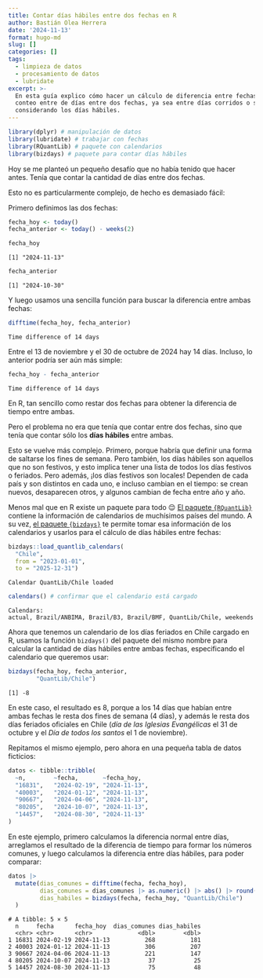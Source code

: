 ```yaml
---
title: Contar días hábiles entre dos fechas en R
author: Bastián Olea Herrera
date: '2024-11-13'
format: hugo-md
slug: []
categories: []
tags:
  - limpieza de datos
  - procesamiento de datos
  - lubridate
excerpt: >-
  En esta guía explico cómo hacer un cálculo de diferencia entre fechas, o
  conteo entre de días entre dos fechas, ya sea entre días corridos o solamente
  considerando los días hábiles.
---
```



``` r
library(dplyr) # manipulación de datos
library(lubridate) # trabajar con fechas
library(RQuantLib) # paquete con calendarios
library(bizdays) # paquete para contar días hábiles
```

Hoy se me planteó un pequeño desafío que no había tenido que hacer antes. Tenía que contar la cantidad de días entre dos fechas.

Esto no es particularmente complejo, de hecho es demasiado fácil:

Primero definimos las dos fechas:

``` r
fecha_hoy <- today()
fecha_anterior <- today() - weeks(2)

fecha_hoy
```

    [1] "2024-11-13"

``` r
fecha_anterior
```

    [1] "2024-10-30"

Y luego usamos una sencilla función para buscar la diferencia entre ambas fechas:

``` r
difftime(fecha_hoy, fecha_anterior)
```

    Time difference of 14 days

Entre el 13 de noviembre y el 30 de octubre de 2024 hay 14 días. Incluso, lo anterior podría ser aún más simple:

``` r
fecha_hoy - fecha_anterior
```

    Time difference of 14 days

En R, tan sencillo como restar dos fechas para obtener la diferencia de tiempo entre ambas.

Pero el problema no era que tenía que contar entre dos fechas, sino que tenía que contar sólo los **días hábiles** entre ambas.

Esto se vuelve más complejo. Primero, porque habría que definir una forma de saltarse los fines de semana. Pero también, los días hábiles son aquellos que no son festivos, y esto implica tener una lista de todos los días festivos o feriados. Pero además, ¡los días festivos son locales! Dependen de cada país y son distintos en cada uno, e incluso cambian en el tiempo: se crean nuevos, desaparecen otros, y algunos cambian de fecha entre año y año.

Menos mal que en R existe un paquete para todo 😌 [El paquete `{RQuantLib}`](https://github.com/eddelbuettel/rquantlib) contiene la información de calendarios de muchísimos países del mundo. A su vez, [el paquete `{bizdays}`](http://wilsonfreitas.github.io/R-bizdays/) te permite tomar esa información de los calendarios y usarlos para el cálculo de días hábiles entre fechas:

``` r
bizdays::load_quantlib_calendars(
  "Chile", 
  from = "2023-01-01",
  to = "2025-12-31")
```

    Calendar QuantLib/Chile loaded

``` r
calendars() # confirmar que el calendario está cargado
```

    Calendars: 
    actual, Brazil/ANBIMA, Brazil/B3, Brazil/BMF, QuantLib/Chile, weekends

Ahora que tenemos un calendario de los días feriados en Chile cargado en R, usamos la función `bizdays()` del paquete del mismo nombre para calcular la cantidad de días hábiles entre ambas fechas, especificando el calendario que queremos usar:

``` r
bizdays(fecha_hoy, fecha_anterior, 
        "QuantLib/Chile")
```

    [1] -8

En este caso, el resultado es 8, porque a los 14 días que habían entre ambas fechas le resta dos fines de semana (4 días), y además le resta dos días feriados oficiales en Chile (*día de las Iglesias Evangélicas* el 31 de octubre y el *Día de todos los santos* el 1 de noviembre).

Repitamos el mismo ejemplo, pero ahora en una pequeña tabla de datos ficticios:

``` r
datos <- tibble::tribble(
  ~n,        ~fecha,       ~fecha_hoy,
  "16831",   "2024-02-19", "2024-11-13",
  "40003",   "2024-01-12", "2024-11-13",
  "90667",   "2024-04-06", "2024-11-13",
  "80205",   "2024-10-07", "2024-11-13",
  "14457",   "2024-08-30", "2024-11-13"
)
```

En este ejemplo, primero calculamos la diferencia normal entre días, arreglamos el resultado de la diferencia de tiempo para formar los números comunes, y luego calculamos la diferencia entre días hábiles, para poder comparar:

``` r
datos |> 
  mutate(dias_comunes = difftime(fecha, fecha_hoy), 
         dias_comunes = dias_comunes |> as.numeric() |> abs() |> round(0),
         dias_habiles = bizdays(fecha, fecha_hoy, "QuantLib/Chile")
  )
```

    # A tibble: 5 × 5
      n     fecha      fecha_hoy  dias_comunes dias_habiles
      <chr> <chr>      <chr>             <dbl>        <dbl>
    1 16831 2024-02-19 2024-11-13          268          181
    2 40003 2024-01-12 2024-11-13          306          207
    3 90667 2024-04-06 2024-11-13          221          147
    4 80205 2024-10-07 2024-11-13           37           25
    5 14457 2024-08-30 2024-11-13           75           48
